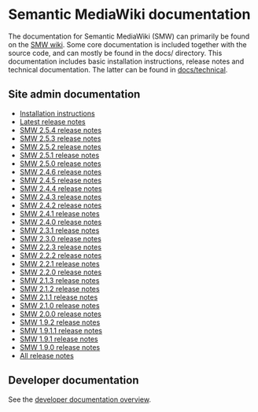# Semantic MediaWiki documentation

The documentation for Semantic MediaWiki (SMW) can primarily be found on the [SMW wiki](https://www.semantic-mediawiki.org).
Some core documentation is included together with the source code, and can mostly be found in the
docs/ directory. This documentation includes basic installation instructions, release notes and
technical documentation. The latter can be found in [docs/technical](technical/README/md).

## Site admin documentation

* [Installation instructions](INSTALL.md)
* [Latest release notes](RELEASE-NOTES.md)
* [SMW 2.5.4 release notes](releasenotes/RELEASE-NOTES-2.5.4.md)
* [SMW 2.5.3 release notes](releasenotes/RELEASE-NOTES-2.5.3.md)
* [SMW 2.5.2 release notes](releasenotes/RELEASE-NOTES-2.5.2.md)
* [SMW 2.5.1 release notes](releasenotes/RELEASE-NOTES-2.5.1.md)
* [SMW 2.5.0 release notes](releasenotes/RELEASE-NOTES-2.5.0.md)
* [SMW 2.4.6 release notes](releasenotes/RELEASE-NOTES-2.4.6.md)
* [SMW 2.4.5 release notes](releasenotes/RELEASE-NOTES-2.4.5.md)
* [SMW 2.4.4 release notes](releasenotes/RELEASE-NOTES-2.4.4.md)
* [SMW 2.4.3 release notes](releasenotes/RELEASE-NOTES-2.4.3.md)
* [SMW 2.4.2 release notes](releasenotes/RELEASE-NOTES-2.4.2.md)
* [SMW 2.4.1 release notes](releasenotes/RELEASE-NOTES-2.4.1.md)
* [SMW 2.4.0 release notes](releasenotes/RELEASE-NOTES-2.4.0.md)
* [SMW 2.3.1 release notes](releasenotes/RELEASE-NOTES-2.3.1.md)
* [SMW 2.3.0 release notes](releasenotes/RELEASE-NOTES-2.3.0.md)
* [SMW 2.2.3 release notes](releasenotes/RELEASE-NOTES-2.2.3.md)
* [SMW 2.2.2 release notes](releasenotes/RELEASE-NOTES-2.2.2.md)
* [SMW 2.2.1 release notes](releasenotes/RELEASE-NOTES-2.2.1.md)
* [SMW 2.2.0 release notes](releasenotes/RELEASE-NOTES-2.2.0.md)
* [SMW 2.1.3 release notes](releasenotes/RELEASE-NOTES-2.1.3.md)
* [SMW 2.1.2 release notes](releasenotes/RELEASE-NOTES-2.1.2.md)
* [SMW 2.1.1 release notes](releasenotes/RELEASE-NOTES-2.1.1.md)
* [SMW 2.1.0 release notes](releasenotes/RELEASE-NOTES-2.1.0.md)
* [SMW 2.0.0 release notes](releasenotes/RELEASE-NOTES-2.0.md)
* [SMW 1.9.2 release notes](releasenotes/RELEASE-NOTES-1.9.2.md)
* [SMW 1.9.1.1 release notes](releasenotes/RELEASE-NOTES-1.9.1.1.md)
* [SMW 1.9.1 release notes](releasenotes/RELEASE-NOTES-1.9.1.md)
* [SMW 1.9.0 release notes](releasenotes/RELEASE-NOTES-1.9.md)
* [All release notes](releasenotes)

## Developer documentation

See the [developer documentation overview](technical/README.md).
